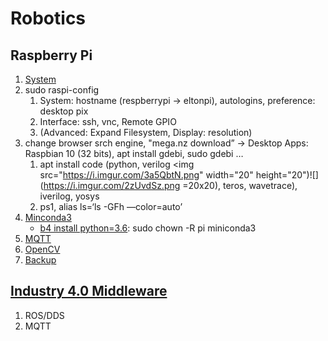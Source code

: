 # Robotics
## Raspberry Pi
1. [System](https://www.raspberrypi.org/software/)
2. sudo raspi-config
   1. System: hostname (respberrypi -> eltonpi), autologins, preference: desktop pix
   2. Interface: ssh, vnc, Remote GPIO
   3. (Advanced: Expand Filesystem, Display: resolution)
3. change browser srch engine, 
"mega.nz download” → Desktop Apps: Raspbian 10 (32 bits), apt install gdebi, sudo gdebi …
   1. apt install code (python, verilog <img src="https://i.imgur.com/3a5QbtN.png" width="20" height="20")![](https://i.imgur.com/2zUvdSz.png =20x20), teros, wavetrace), iverilog, yosys
   2. ps1, alias ls=‘ls -GFh —color=auto’
4. [Minconda3](https://www.anegron.site/2020/06/18/how-to-install-conda-and-docker-on-your-raspberry-pi/)
    * [b4 install python=3.6](https://medium.com/linux-on-raspberry-pi4/raspberry-pi%E5%AE%89%E8%A3%9Dopencv%E8%88%87jupyter-%E9%80%8F%E9%81%8Econda%E6%96%B9%E6%B3%95-d0752743478): sudo chown -R pi miniconda3
5. [MQTT](https://blog.gtwang.org/iot/raspberry-pi/raspberry-pi-mosquitto-mqtt-broker-iot-integration/)
6. [OpenCV](https://docs.opencv.org/master/d7/d9f/tutorial_linux_install.html)
7. [Backup](https://www.raspberrypi.org/documentation/linux/filesystem/backup.md)
   
## [Industry 4.0 Middleware](https://mediatum.ub.tum.de/doc/1470362/1470362.pdf)
1. ROS/DDS
2. MQTT